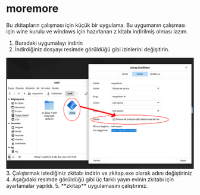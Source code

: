 # moremore
Bu zkitapların çalışması için küçük bir uygulama. Bu uygumanın çalışması için wine kurulu ve windows için hazırlanan z kitabı indirilmiş olması lazım.

1. Buradaki uygumalayı indirin
2. İndirdiğiniz dosyayı resimde görüldüğü gibi izinlerini değişitirin.
<img src="1.png"/>
3. Çalıştırmak istediğiniz zkitabı indirin ve zkitap.exe olarak adını değiştiriniz
4. Aşağıdaki resimde görüldüğü gibi üç farklı yayın evinin zkitabı için ayarlamalar yapıldı.
5. **zkitap** uygulamasını çalıştırınız.



